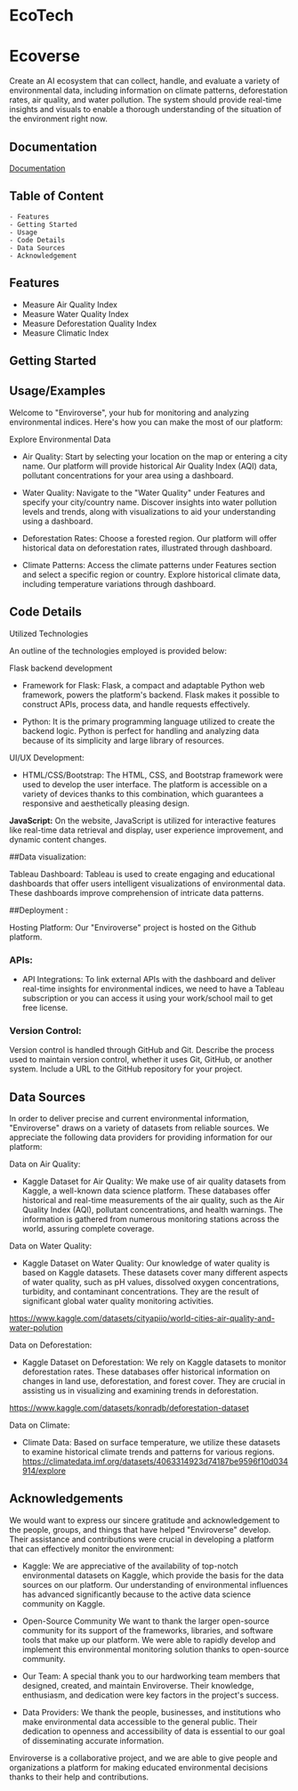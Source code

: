# EcoTech

# Ecoverse

Create an AI ecosystem that can collect, handle, and evaluate a variety of environmental data, including information on climate patterns, deforestation rates, air quality, and water pollution. The system should provide real-time insights and visuals to enable a thorough understanding of the situation of the environment right now.




## Documentation

[Documentation](https://linktodocumentation)


## Table of Content
    - Features
    - Getting Started
    - Usage
    - Code Details 
    - Data Sources
    - Acknowledgement

## Features

- Measure Air Quality Index
- Measure Water Quality Index
- Measure Deforestation Quality Index
- Measure Climatic Index


## Getting Started
## Usage/Examples

Welcome to "Enviroverse", your hub for monitoring and analyzing environmental indices. Here's how you can make the most of our platform:

Explore Environmental Data

- Air Quality: Start by selecting your location on the map or entering a city name. Our platform will provide historical Air Quality Index (AQI) data, pollutant concentrations for your area using a dashboard.

- Water Quality: Navigate to the "Water Quality" under Features and specify your city/country name. Discover insights into water pollution levels and trends, along with visualizations to aid your understanding using a dashboard.

- Deforestation Rates: Choose a forested region. Our platform will offer historical data on deforestation rates, illustrated through dashboard.

- Climate Patterns: Access the climate patterns under Features section and select a specific region or country. Explore historical climate data, including temperature variations through dashboard.

 




## Code Details

Utilized Technologies

An outline of the technologies employed is provided below:

Flask backend development
- Framework for Flask: Flask, a compact and adaptable Python web framework, powers the platform's backend. Flask makes it possible to construct APIs, process data, and handle requests effectively.

- Python: It is the primary programming language utilized to create the backend logic. Python is perfect for handling and analyzing data because of its simplicity and large library of resources.

 UI/UX Development:

- HTML/CSS/Bootstrap: The HTML, CSS, and Bootstrap framework were used to develop the user interface. The platform is accessible on a variety of devices thanks to this combination, which guarantees a responsive and aesthetically pleasing design.

**JavaScript:** On the website, JavaScript is utilized for interactive features like real-time data retrieval and display, user experience improvement, and dynamic content changes.

##Data visualization:

Tableau Dashboard: Tableau is used to create engaging and educational dashboards that offer users intelligent visualizations of environmental data. These dashboards improve comprehension of intricate data patterns.


##Deployment :

Hosting Platform: Our "Enviroverse" project is hosted on the Github platform.

### APIs: 
- API Integrations: To link external APIs with the dashboard and deliver real-time insights for environmental indices, we need to have a Tableau subscription or you can access it using your work/school mail to get free license.

### Version Control:
Version control is handled through GitHub and Git. Describe the process used to maintain version control, whether it uses Git, GitHub, or another system. Include a URL to the GitHub repository for your project.



## Data Sources


In order to deliver precise and current environmental information, "Enviroverse" draws on a variety of datasets from reliable sources. We appreciate the following data providers for providing information for our platform:

Data on Air Quality:

- Kaggle Dataset for Air Quality: We make use of air quality datasets from Kaggle, a well-known data science platform. These databases offer historical and real-time measurements of the air quality, such as the Air Quality Index (AQI), pollutant concentrations, and health warnings. The information is gathered from numerous monitoring stations across the world, assuring complete coverage.

Data on Water Quality:

- Kaggle Dataset on Water Quality: Our knowledge of water quality is based on Kaggle datasets. These datasets cover many different aspects of water quality, such as pH values, dissolved oxygen concentrations, turbidity, and contaminant concentrations. They are the result of significant global water quality monitoring activities.

https://www.kaggle.com/datasets/cityapiio/world-cities-air-quality-and-water-polution

Data on Deforestation:

- Kaggle Dataset on Deforestation: We rely on Kaggle datasets to monitor deforestation rates. These databases offer historical information on changes in land use, deforestation, and forest cover. They are crucial in assisting us in visualizing and examining trends in deforestation.

https://www.kaggle.com/datasets/konradb/deforestation-dataset

Data on Climate: 

- Climate Data: Based on surface temperature, we utilize these datasets to examine historical climate trends and patterns for various regions.
https://climatedata.imf.org/datasets/4063314923d74187be9596f10d034914/explore








## Acknowledgements

We would want to express our sincere gratitude and acknowledgement to the people, groups, and things that have helped "Enviroverse" develop. Their assistance and contributions were crucial in developing a platform that can effectively monitor the environment:

- Kaggle: We are appreciative of the availability of top-notch environmental datasets on Kaggle, which provide the basis for the data sources on our platform. Our understanding of environmental influences has advanced significantly because to the active data science community on Kaggle.

- Open-Source Community We want to thank the larger open-source community for its support of the frameworks, libraries, and software tools that make up our platform. We were able to rapidly develop and implement this environmental monitoring solution thanks to open-source community.

- Our Team: A special thank you to our hardworking team members that designed, created, and maintain Enviroverse. Their knowledge, enthusiasm, and dedication were key factors in the project's success.

- Data Providers: We thank the people, businesses, and institutions who make environmental data accessible to the general public. Their dedication to openness and accessibility of data is essential to our goal of disseminating accurate information.

Enviroverse is a collaborative project, and we are able to give people and organizations a platform for making educated environmental decisions thanks to their help and contributions.



